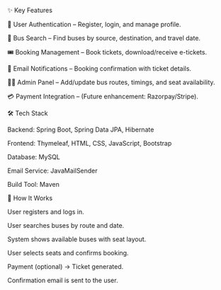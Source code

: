 ✨ Key Features

🔐 User Authentication – Register, login, and manage profile.

🚌 Bus Search – Find buses by source, destination, and travel date.

🎟️ Booking Management – Book tickets, download/receive e-tickets.

📧 Email Notifications – Booking confirmation with ticket details.

👨‍💼 Admin Panel – Add/update bus routes, timings, and seat availability.

💳 Payment Integration – (Future enhancement: Razorpay/Stripe).

🛠️ Tech Stack

Backend: Spring Boot, Spring Data JPA, Hibernate

Frontend: Thymeleaf, HTML, CSS, JavaScript, Bootstrap

Database: MySQL

Email Service: JavaMailSender

Build Tool: Maven

🚀 How It Works

User registers and logs in.

User searches buses by route and date.

System shows available buses with seat layout.

User selects seats and confirms booking.

Payment (optional) → Ticket generated.

Confirmation email is sent to the user.
